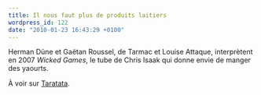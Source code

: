 ```yaml
---
title: Il nous faut plus de produits laitiers
wordpress_id: 122
date: "2010-01-23 16:43:29 +0100"
---
```


Herman Düne et Gaëtan Roussel, de Tarmac et Louise Attaque, interprètent en 2007
_Wicked Games_, le tube de Chris Isaak qui donne envie de manger des yaourts.

À voir sur [Taratata][1].

[1]:
  https://mytaratata.com/taratata/214/herman-dune-gaetan-roussel-wicked-game-2007
